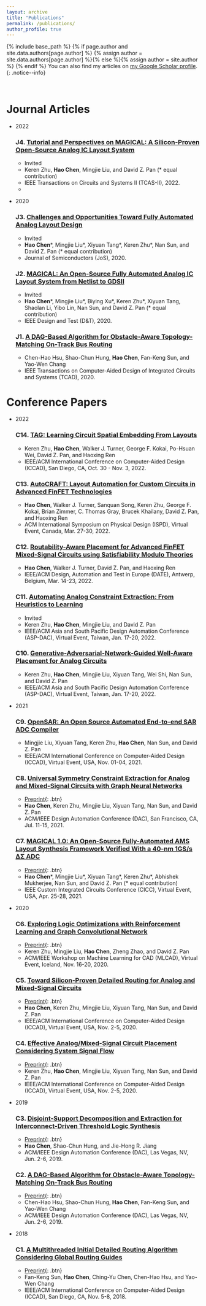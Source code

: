 ```yaml
---
layout: archive
title: "Publications"
permalink: /publications/
author_profile: true
---
```


{% include base_path %}
{% if page.author and site.data.authors[page.author] %}
  {% assign author = site.data.authors[page.author] %}{% else %}{% assign author = site.author %}
{% endif %}
You can also find my articles on <a href="{{author.googlescholar}}">my Google Scholar profile</a>.
{: .notice--info}

<!---
{% for post in site.publications reversed %}
  {% include archive-single.html %}
{% endfor %}
-->

<br>

Journal Articles
======
* 2022
  ### J4. [Tutorial and Perspectives on MAGICAL: A Silicon-Proven Open-Source Analog IC Layout System]()
     * Invited
     * Keren Zhu, **Hao Chen**, Mingjie Liu, and David Z. Pan (\* equal contribution)
     * IEEE Transactions on Circuits and Systems II (TCAS-II), 2022.
     * 
* 2020
  ### J3. [Challenges and Opportunities Toward Fully Automated Analog Layout Design](http://doi.org/10.1088/1674-4926/41/11/111407)
     * Invited
     * **Hao Chen**\*, Mingjie Liu\*, Xiyuan Tang\*, Keren Zhu\*, Nan Sun, and David Z. Pan (\* equal contribution)
     * Journal of Semiconductors (JoS), 2020.
     
  ### J2. [MAGICAL: An Open-Source Fully Automated Analog IC Layout System from Netlist to GDSII](https://doi.org/10.1109/MDAT.2020.3024153)
     * Invited
     * **Hao Chen**\*, Mingjie Liu\*, Biying Xu\*, Keren Zhu\*, Xiyuan Tang, Shaolan Li, Yibo Lin, Nan Sun, and David Z. Pan (\* equal contribution)
     * IEEE Design and Test (D&T), 2020.
     
  ### J1. [A DAG-Based Algorithm for Obstacle-Aware Topology-Matching On-Track Bus Routing](https://ieeexplore.ieee.org/abstract/document/9119108)
     * Chen-Hao Hsu, Shao-Chun Hung, **Hao Chen**, Fan-Keng Sun, and Yao-Wen Chang
     * IEEE Transactions on Computer-Aided Design of Integrated Circuits and Systems (TCAD), 2020.

Conference Papers
======
* 2022
  ### C14. [TAG: Learning Circuit Spatial Embedding From Layouts]()
     * Keren Zhu, **Hao Chen**, Walker J. Turner, George F. Kokai, Po-Hsuan Wei, David Z. Pan, and Haoxing Ren
     * IEEE/ACM International Conference on Computer-Aided Design (ICCAD), San Diego, CA, Oct. 30 - Nov. 3, 2022.

  ### C13. [AutoCRAFT: Layout Automation for Custom Circuits in Advanced FinFET Technologies](https://doi.org/10.1145/3505170.3511044)
     * **Hao Chen**, Walker J. Turner, Sanquan Song, Keren Zhu, George F. Kokai, Brian Zimmer, C. Thomas Gray, Brucek Khailany, David Z. Pan, and Haoxing Ren
     * ACM International Symposium on Physical Design (ISPD), Virtual Event, Canada, Mar. 27-30, 2022.
 
  ### C12. [Routability-Aware Placement for Advanced FinFET Mixed-Signal Circuits using Satisfiability Modulo Theories]()
     * **Hao Chen**, Walker J. Turner, David Z. Pan, and Haoxing Ren
     * IEEE/ACM Design, Automation and Test in Europe (DATE), Antwerp, Belgium, Mar. 14-23, 2022.

  ### C11. [Automating Analog Constraint Extraction: From Heuristics to Learning](https://ieeexplore.ieee.org/abstract/document/9712488)
     * Invited
     * Keren Zhu, **Hao Chen**, Mingjie Liu, and David Z. Pan
     * IEEE/ACM Asia and South Pacific Design Automation Conference (ASP-DAC), Virtual Event, Taiwan, Jan. 17-20, 2022.
     
  ### C10. [Generative-Adversarial-Network-Guided Well-Aware Placement for Analog Circuits](https://ieeexplore.ieee.org/abstract/document/9712592)
     * Keren Zhu, **Hao Chen**, Mingjie Liu, Xiyuan Tang, Wei Shi, Nan Sun, and David Z. Pan
     * IEEE/ACM Asia and South Pacific Design Automation Conference (ASP-DAC), Virtual Event, Taiwan, Jan. 17-20, 2022.

* 2021
  ### C9. [OpenSAR: An Open Source Automated End-to-end SAR ADC Compiler](https://ieeexplore.ieee.org/abstract/document/9643494)
     * Mingjie Liu, Xiyuan Tang, Keren Zhu, **Hao Chen**, Nan Sun, and David Z. Pan
     * IEEE/ACM International Conference on Computer-Aided Design (ICCAD), Virtual Event, USA, Nov. 01-04, 2021.
     
  ### C8. [Universal Symmetry Constraint Extraction for Analog and Mixed-Signal Circuits with Graph Neural Networks](https://doi.org/10.1109/DAC18074.2021.9586211)
     * [Preprint](/files/DAC21_ac.pdf){: .btn}
     * **Hao Chen**, Keren Zhu, Mingjie Liu, Xiyuan Tang, Nan Sun, and David Z. Pan
     * ACM/IEEE Design Automation Conference (DAC), San Francisco, CA, Jul. 11-15, 2021.
     
  ### C7. [MAGICAL 1.0: An Open-Source Fully-Automated AMS Layout Synthesis Framework Verified With a 40-nm 1GS/s ∆Σ ADC](https://ieeexplore.ieee.org/document/9431521)
     * [Preprint](/files/CICC21_magical.pdf){: .btn}
     * **Hao Chen**\*, Mingjie Liu\*, Xiyuan Tang\*, Keren Zhu\*, Abhishek Mukherjee, Nan Sun, and David Z. Pan (\* equal contribution)
     * IEEE Custom Integrated Circuits Conference (CICC), Virtual Event, USA, Apr. 25-28, 2021.
     
* 2020     
  ### C6. [Exploring Logic Optimizations with Reinforcement Learning and Graph Convolutional Network](https://doi.org/10.1145/3380446.3430622)
     * [Preprint](/files/MLCAD20_ls.pdf){: .btn}
     * Keren Zhu, Mingjie Liu, **Hao Chen**, Zheng Zhao, and David Z. Pan
     * ACM/IEEE Workshop on Machine Learning for CAD (MLCAD), Virtual Event, Iceland, Nov. 16-20, 2020.

  ### C5. [Toward Silicon-Proven Detailed Routing for Analog and Mixed-Signal Circuits](https://doi.org/10.1145/3400302.3415660)
     * [Preprint](/files/ICCAD20_ar.pdf){: .btn}
     * **Hao Chen**, Keren Zhu, Mingjie Liu, Xiyuan Tang, Nan Sun, and David Z. Pan
     * IEEE/ACM International Conference on Computer-Aided Design (ICCAD), Virtual Event, USA, Nov. 2-5, 2020.
  
  ### C4. [Effective Analog/Mixed-Signal Circuit Placement Considering System Signal Flow](https://doi.org/10.1145/3400302.3415625)
     * [Preprint](/files/ICCAD20_ap.pdf){: .btn}
     * Keren Zhu, **Hao Chen**, Mingjie Liu, Xiyuan Tang, Nan Sun, and David Z. Pan
     * IEEE/ACM International Conference on Computer-Aided Design (ICCAD), Virtual Event, USA, Nov. 2-5, 2020.
     
* 2019

  ### C3. [Disjoint-Support Decomposition and Extraction for Interconnect-Driven Threshold Logic Synthesis](https://doi.org/10.1145/3316781.3317801)
     * [Preprint](/files/DAC19_thre.pdf){: .btn}
     * **Hao Chen**, Shao-Chun Hung, and Jie-Hong R. Jiang
     * ACM/IEEE Design Automation Conference (DAC), Las Vegas, NV, Jun. 2-6, 2019.
  
  ### C2. [A DAG-Based Algorithm for Obstacle-Aware Topology-Matching On-Track Bus Routing](https://doi.org/10.1145/3316781.3317740)
     * [Preprint](/files/DAC19_bus.pdf){: .btn}
     * Chen-Hao Hsu, Shao-Chun Hung, **Hao Chen**, Fan-Keng Sun, and Yao-Wen Chang
     * ACM/IEEE Design Automation Conference (DAC), Las Vegas, NV, Jun. 2-6, 2019.

* 2018
  
  ### C1. [A Multithreaded Initial Detailed Routing Algorithm Considering Global Routing Guides](https://doi.org/10.1145/3240765.3240777)
     * [Preprint](/files/ICCAD18_dr.pdf){: .btn}
     * Fan-Keng Sun, **Hao Chen**, Ching-Yu Chen, Chen-Hao Hsu, and Yao-Wen Chang
     * IEEE/ACM International Conference on Computer-Aided Design (ICCAD), San Diego, CA, Nov. 5-8, 2018.
